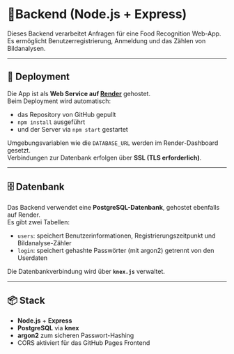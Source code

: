# 🧠Backend (Node.js + Express)

Dieses Backend verarbeitet Anfragen für eine Food Recognition Web-App.  
Es ermöglicht Benutzerregistrierung, Anmeldung und das Zählen von Bildanalysen.

---

## 🚀 Deployment

Die App ist als **Web Service auf [Render](https://render.com)** gehostet.  
Beim Deployment wird automatisch:

-   das Repository von GitHub gepullt
-   `npm install` ausgeführt
-   und der Server via `npm start` gestartet

Umgebungsvariablen wie die `DATABASE_URL` werden im Render-Dashboard gesetzt.  
Verbindungen zur Datenbank erfolgen über **SSL (TLS erforderlich)**.

---

## 🗄️ Datenbank

Das Backend verwendet eine **PostgreSQL-Datenbank**, gehostet ebenfalls auf Render.  
Es gibt zwei Tabellen:

-   `users`: speichert Benutzerinformationen, Registrierungszeitpunkt und Bildanalyse-Zähler
-   `login`: speichert gehashte Passwörter (mit argon2) getrennt von den Userdaten

Die Datenbankverbindung wird über **`knex.js`** verwaltet.

---

## 📦 Stack

-   **Node.js** + **Express**
-   **PostgreSQL** via **knex**
-   **argon2** zum sicheren Passwort-Hashing
-   CORS aktiviert für das GitHub Pages Frontend
